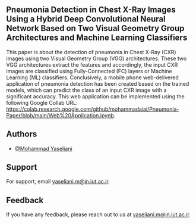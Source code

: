 
## Pneumonia Detection in Chest X-Ray Images Using a Hybrid Deep Convolutional Neural Network Based on Two Visual Geometry Group Architectures and Machine Learning Classifiers

This paper is about the detection of pneumonia in Chest X-Ray (CXR) images using two Visual Geometry Group (VGG) architectures. These two VGG architectures extract the features and accordingly, the input CXR images are classified using Fully-Connected (FC) layers or Machine Learning (ML) classifiers. Conclusively, a mobile phone web-delivered application of pneumonia detection has been created based on the trained models, which can predict the class of an input CXR image with a significant accuracy. This web application can be implemented using the following Google Collab URL: https://colab.research.google.com/github/mohammadaiai/Pneumonia-Paper/blob/main/Web%20Application.ipynb.  



## Authors

- [@Mohammad Yaseliani](https://www.github.com/mohammadaiai)


## Support

For support, email yaseliani.m@in.iut.ac.ir.




    


## Feedback

If you have any feedback, please reach out to us at yaseliani.m@in.iut.ac.ir.






